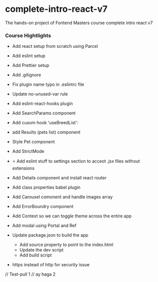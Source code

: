 # complete-intro-react-v7

The hands-on project of Fontend Masters course complete intro react v7

### Course Hightlights

- Add react setup from scratch using Parcel
- Add eslint setup
- Add Prettier setup

- Add .gitignore
- Fix plugin name typo in .eslintrc file
- Update no-unused-var rule

- Add eslint-react-hooks plugin
- Add SearchParams component
- Add cusom hook 'useBreedList':

- add Results (pets list) component
- Style Pet component
- Add StrictMode

- ⭐ Add eslint stuff to settings section to acceot .jsx files without extensions
- Add Details component and install react router
- Add class properties babel plugin

- Add Carousel comonent and handle images array
- Add ErrorBoundry component
- Add Context so we can toggle theme across the entire app

- Add modal using Portal and Ref
- Update package.json to build the app
  - Add source property to point to the index.html
  - Update the dev script
  - Add build script
- https instead of http for security issue

// Test-pull 1
// ay haga 2
